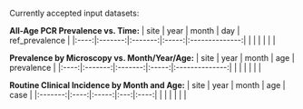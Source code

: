 Currently accepted input datasets:

**All-Age PCR Prevalence vs. Time:**
| site | year		| month   | day   | ref_prevalence | 
|:----:|:-------:|:-------:|:-----:|:--------------:|
| | | | | |

**Prevalence by Microscopy vs. Month/Year/Age:**
| site | year		| month   | age   | prevalence | 
|:----:|:-------:|:-------:|:-----:|:--------------:|
| | | | | |

**Routine Clinical Incidence by Month and Age:**
| site		| year | month | age | case |
|:-------:|:----:|:-----:|:---:|:----:|
|  |  |  |  | |
